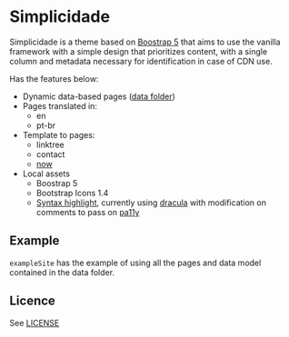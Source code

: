 # Simplicidade

Simplicidade is a theme based on [Boostrap 5](https://getbootstrap.com/docs/5.1/getting-started/introduction/) that aims to use the vanilla framework with a simple design that prioritizes content, with a single column and metadata necessary for identification in case of CDN use.

Has the features below:

- Dynamic data-based pages ([data folder](https://gohugo.io/templates/data-templates/))
- Pages translated in:
  - en
  - pt-br
- Template to pages:
  - linktree
  - contact
  - [now](https://nownownow.com/about)
- Local assets
  - Boostrap 5
  - Bootstrap Icons 1.4
  - [Syntax highlight](https://gohugo.io/content-management/syntax-highlighting/), currently using [dracula](https://xyproto.github.io/splash/docs/dracula.html) with modification on comments to pass on [pa11y](https://pa11y.org/)

## Example

`exampleSite` has the example of using all the pages and data model contained in the data folder.

## Licence

See [LICENSE](LICENSE)
